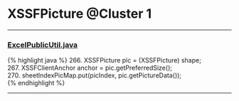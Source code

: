 # XSSFPicture @Cluster 1

***

### [ExcelPublicUtil.java](https://searchcode.com/codesearch/view/93182055/)
{% highlight java %}
266. XSSFPicture pic = (XSSFPicture) shape;  
267. XSSFClientAnchor anchor = pic.getPreferredSize();  
270. sheetIndexPicMap.put(picIndex, pic.getPictureData());  
{% endhighlight %}

***

